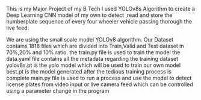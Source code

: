 This is my Major Project of my B Tech I used YOLOv8s Algorithm to create a Deep Learning CNN model of my own to detect ,read and store the numberplate sequence of every four wheeler vehicle passing thorough the live feed.

We are using the small scale model YOLOv8 algorithm.
Our Dataset contains 1816 files which are divided into Train,Valid and Test dataset in 70%,20% and 10% ratio.
the train.py file is used to train the model
the data.yaml file contains all the metadata regarding the training dataset
yolov8s.pt is the yolo model which will be used to train our own model
best.pt is the model generated after the tedious training process is complete
main.py file is used to run a process and use the model to detect license plates from video input or live camera feed which can be controlled using a parameter change in the program
